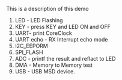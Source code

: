 This is a description of this demo


1. LED - LED Flashing
2. KEY - press KEY and LED ON and OFF
3. UART- print CoreClock 
4. UART echo - RX Interrupt echo mode
5. I2C_EEPORM
6. SPI_FLASH
7. ADC - printf the result and reflact to LED 
8. DMA - Memory to Memory test
9. USB - USB MSD device.


